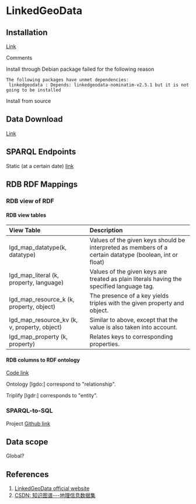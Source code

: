 # LinkedGeoData

## Installation

[Link](https://github.com/GeoKnow/LinkedGeoData)

Comments

Install through Debian package failed for the following reason

```text
The following packages have unmet dependencies:
 linkedgeodata : Depends: linkedgeodata-nominatim-v2.5.1 but it is not going to be installed
```

Install from source



## Data Download

[Link](https://hobbitdata.informatik.uni-leipzig.de/LinkedGeoData/downloads.linkedgeodata.org/releases/)

## SPARQL Endpoints

Static \(at a certain date\) [link](http://linkedgeodata.org/sparql)

## RDB RDF Mappings

### RDB view of RDF

#### RDB view tables

| View Table | Description |
| :--- | :--- |
| lgd\_map\_datatype\(k, datatype\) | Values of the given keys should be interpreted as members of a certain datatype \(boolean, int or float\) |
| lgd\_map\_literal \(k, property, language\) | Values of the given keys are treated as plain literals having the specified language tag. |
| lgd\_map\_resource\_k \(k, property, object\) | The presence of a key yields triples with the given property and object. |
| lgd\_map\_resource\_kv \(k, v, property, object\) | Similar to above, except that the value is also taken into account. |
| lgd\_map\_property \(k, property\) | Relates keys to corresponding properties. |

#### RDB columns to RDF ontology

[Code link](https://github.com/GeoKnow/LinkedGeoData/blob/master/linkedgeodata-core/src/main/resources/org/aksw/linkedgeodata/sql/Mappings.sql)

Ontology \[lgdo:\] correspond to "relationship". 

Triplify \[lgdr:\] corresponds to "entity".

### SPARQL-to-SQL

Project [Github link](https://github.com/SmartDataAnalytics/Sparqlify)

## Data scope

Global?

## References

1. [LinkedGeoData official website ](http://linkedgeodata.org/)
2. [CSDN: 知识图谱---地理信息数据集](https://blog.csdn.net/github_37002236/article/details/81908446)

